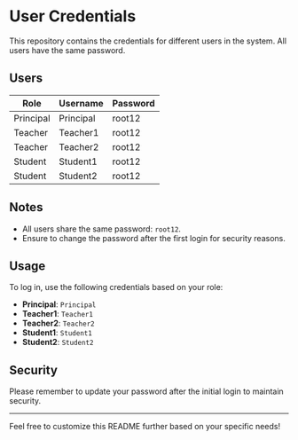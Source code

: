 # User Credentials

This repository contains the credentials for different users in the system. All users have the same password.

## Users

| Role      | Username   | Password |
|-----------|------------|----------|
| Principal | Principal  | root12   |
| Teacher   | Teacher1   | root12   |
| Teacher   | Teacher2   | root12   |
| Student   | Student1   | root12   |
| Student   | Student2   | root12   |

## Notes

- All users share the same password: `root12`.
- Ensure to change the password after the first login for security reasons.

## Usage

To log in, use the following credentials based on your role:

- **Principal**: `Principal`
- **Teacher1**: `Teacher1`
- **Teacher2**: `Teacher2`
- **Student1**: `Student1`
- **Student2**: `Student2`

## Security

Please remember to update your password after the initial login to maintain security.

---

Feel free to customize this README further based on your specific needs!


